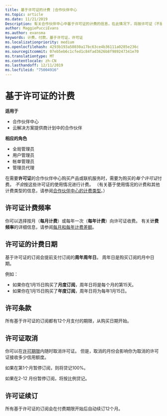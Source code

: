 ```yaml
---
title: 基于许可证的计费 |合作伙伴中心
ms.topic: article
ms.date: 11/21/2019
Description: 有关合作伙伴中心中基于许可证的计费的信息，在此情况下，将按许可证（不是许可证使用情况）计费。
author: MaggiePucciEvans
ms.author: evansma
keywords: 计费，付款，基于许可证，许可证
ms.localizationpriority: medium
ms.openlocfilehash: 4293b193a58030a17bc63ce4b36111a0285e236c
ms.sourcegitcommit: 07eb5eb6c1cfed1c84fad3626b8f989247341e70
ms.translationtype: MT
ms.contentlocale: zh-CN
ms.lasthandoff: 12/11/2019
ms.locfileid: "75004916"
---
```

# <a name="license-based-billing"></a>基于许可证的计费

**适用于**

- 合作伙伴中心
- 云解决方案提供商计划中的合作伙伴

**相应的角色**
-   全局管理员
-   用户管理员
-   帐单管理员
-   管理员代理

在需要**许可证**的合作伙伴中心购买产品或联机服务时，需要为购买的*每个许可证*付费。 *不会*按这些许可证的使用情况进行计费。 （有关基于使用情况的计费和其他计费类型的信息，请参阅[合作伙伴中心的计费类型](billing-different-types.md)。）

## <a name="license-billing-frequency"></a>许可证计费频率

你可以选择按月（**每月计费**）或每年一次（**每年计费**）向许可证收费。 有关**计费频率**的详细信息，请参阅[每月和每年计费差额](billing-annual-monthly.md)。

## <a name="billing-date-for-licenses"></a>许可证的计费日期

基于许可证的订阅会提前支付订阅的**周年周年日**。 周年日是购买订阅的月中日期。

例如：

- 如果你在1月15日购买了**月度订阅**，周年日将是每个月的第15天。
- 如果你在1月15日购买了**年度订阅**，周年日将为每年1月15日。

## <a name="license-term"></a>许可条款

所有基于许可证的订阅都有12个月支付的期限，从购买日期开始。

## <a name="license-cancellation"></a>许可证取消

你可以在[许可期限](#license-term)内随时取消许可证。 但是，取消的月份会影响你为取消的许可证接收多少信用额度。

如果在第1个月暂停订阅，则将贷记100%。

如果在2-12 月份暂停订阅，将按比例贷记。

## <a name="license-renewal"></a>许可证续订

所有基于许可证的订阅会在付费期限开始后自动续订12个月。
